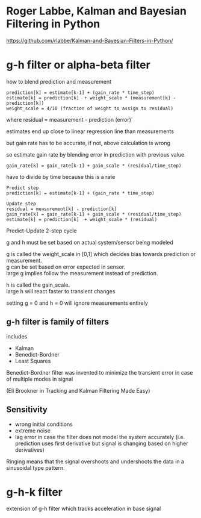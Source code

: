 
# Roger Labbe, Kalman and Bayesian Filtering in Python

https://github.com/rlabbe/Kalman-and-Bayesian-Filters-in-Python/

# g-h filter or alpha-beta filter

how to blend prediction and measurement

```
prediction[k] = estimate[k-1] + (gain_rate * time_step)
estimate[k] = prediction[k]  + weight_scale * (measurement[k] - prediction[k])
weight_scale = 4/10 (fraction of weight to assign to residual)
```
where residual = measurement - prediction (error)`

estimates end up close to linear regression line than measurements

but gain rate has to be accurate, if not, above calculation is wrong

so estimate gain rate by blending error in prediction with previous value

```
gain_rate[k] = gain_rate[k-1] + gain_scale * (residual/time_step)
```

have to divide by time because this is a rate

```
Predict step
prediction[k] = estimate[k-1] + (gain_rate * time_step)

Update step
residual = measurement[k] - prediction[k]
gain_rate[k] = gain_rate[k-1] + gain_scale * (residual/time_step)
estimate[k] = prediction[k]  + weight_scale * (residual)
```

Predict-Update 2-step cycle

g and h must be set based on actual system/sensor being modeled

g is called the weight_scale in [0,1] which decides bias towards prediction or measurement.  
g can be set based on error expected in sensor.  
large g implies follow the measurement instead of prediction.  

h is called the gain_scale.  
large h will react faster to transient changes

setting g = 0 and h = 0 will ignore measurements entirely

## g-h filter is family of filters

includes
* Kalman 
* Benedict-Bordner
* Least Squares

Benedict-Bordner filter was invented to minimize the transient error in case of multiple modes in signal

(Eli Brookner in Tracking and Kalman Filtering Made Easy)

## Sensitivity

* wrong initial conditions
* extreme noise
* lag error in case the filter does not model the system accurately (i.e. prediction uses first derivative but signal is changing based on higher derivatives)

Ringing means that the signal overshoots and undershoots the data in a sinusoidal type pattern.


# g-h-k filter

extension of g-h filter which tracks acceleration in base signal

